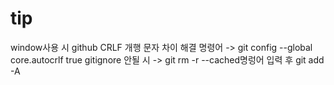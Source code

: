 # tip

window사용 시 github CRLF 개행 문자 차이 해결 명령어 -> git config --global core.autocrlf true
gitignore 안될 시 -> git rm -r --cached명렁어 입력 후 git add -A
